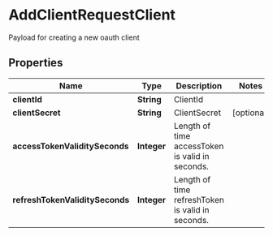 

# AddClientRequestClient

Payload for creating a new oauth client

## Properties

| Name | Type | Description | Notes |
|------------ | ------------- | ------------- | -------------|
|**clientId** | **String** | ClientId |  |
|**clientSecret** | **String** | ClientSecret |  [optional] |
|**accessTokenValiditySeconds** | **Integer** | Length of time accessToken is valid in seconds. |  |
|**refreshTokenValiditySeconds** | **Integer** | Length of time refreshToken is valid in seconds. |  |



